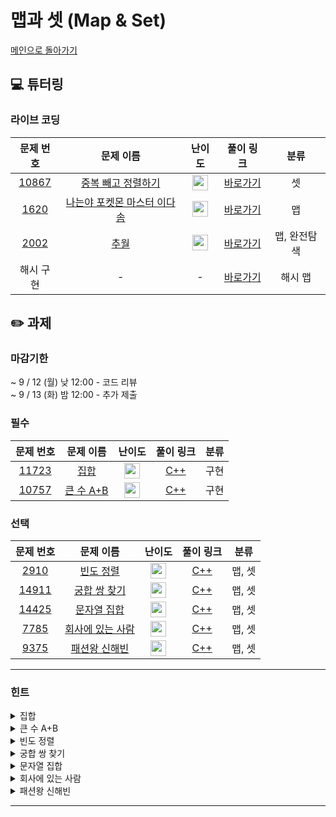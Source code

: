 # 맵과 셋 (Map & Set)

[메인으로 돌아가기](https://github.com/Altu-Bitu-3/Notice)

## 💻 튜터링

### 라이브 코딩

|문제 번호|문제 이름|난이도|풀이 링크|분류|
| :-----: | :-----: | :-----: | :-----: | :-----: |
|<a href="https://www.acmicpc.net/problem/10867" target="_blank">10867</a>|<a href="https://www.acmicpc.net/problem/10867" target="_blank">중복 빼고 정렬하기</a>|<img height="25px" width="25px" src="https://static.solved.ac/tier_small/6.svg"/>|[바로가기]( )|셋|
|<a href="https://www.acmicpc.net/problem/1620" target="_blank">1620</a>|<a href="https://www.acmicpc.net/problem/1620" target="_blank">나는야 포켓몬 마스터 이다솜</a>|<img height="25px" width="25px" src="https://static.solved.ac/tier_small/7.svg"/>|[바로가기]()|맵|
|<a href="https://www.acmicpc.net/problem/2002" target="_blank">2002</a>|<a href="https://www.acmicpc.net/problem/2002" target="_blank">추월</a>|<img height="25px" width="25px" src="https://static.solved.ac/tier_small/10.svg"/>|[바로가기]()|맵, 완전탐색|
|해시 구현|-|-|[바로가기]()|해시 맵|



## ✏️ 과제

### 마감기한
~ 9 / 12 (월) 낮 12:00 - 코드 리뷰 </br>
~ 9 / 13 (화) 밤 12:00 - 추가 제출 </br>

### 필수

|문제 번호|문제 이름|난이도|풀이 링크|분류|
| :-----: | :-----: | :-----: | :-----: | :-----: |
|<a href="https://www.acmicpc.net/problem/11723" target="_blank">11723</a>|<a href="https://www.acmicpc.net/problem/11723" target="_blank">집합</a>|<img height="25px" width="25px" src="https://static.solved.ac/tier_small/6.svg"/>|[C++]()|구현|
|<a href="https://www.acmicpc.net/problem/10757" target="_blank">10757</a>|<a href="https://www.acmicpc.net/problem/10757" target="_blank">큰 수 A+B</a>|<img height="25px" width="25px" src="https://static.solved.ac/tier_small/1.svg"/>|[C++]()|구현|

### 선택

|문제 번호|문제 이름|난이도|풀이 링크|분류|
| :-----: | :-----: | :-----: | :-----: | :-----: |
|<a href="https://www.acmicpc.net/problem/2910" target="_blank">2910</a>|<a href="https://www.acmicpc.net/problem/2910" target="_blank">빈도 정렬</a>|<img height="25px" width="25px" src="https://static.solved.ac/tier_small/8.svg"/>|[C++]()|맵, 셋|
|<a href="https://www.acmicpc.net/problem/14911" target="_blank">14911</a>|<a href="https://www.acmicpc.net/problem/14911" target="_blank">궁합 쌍 찾기</a>|<img height="25px" width="25px" src="https://static.solved.ac/tier_small/7.svg"/>|[C++]()|맵, 셋|
|<a href="https://www.acmicpc.net/problem/14425" target="_blank">14425</a>|<a href="https://www.acmicpc.net/problem/14425" target="_blank">문자열 집합</a>|<img height="25px" width="25px" src="https://static.solved.ac/tier_small/8.svg"/>|[C++]()|맵, 셋|
|<a href="https://www.acmicpc.net/problem/7785" target="_blank">7785</a>|<a href="https://www.acmicpc.net/problem/7785" target="_blank">회사에 있는 사람</a>|<img height="25px" width="25px" src="https://static.solved.ac/tier_small/6.svg"/>|[C++]()|맵, 셋|
|<a href="https://www.acmicpc.net/problem/9375" target="_blank">9375</a>|<a href="https://www.acmicpc.net/problem/9375" target="_blank">패션왕 신해빈</a>|<img height="25px" width="25px" src="https://static.solved.ac/tier_small/8.svg"/>|[C++]()|맵, 셋|

---

### 힌트

<details>
<summary>집합</summary>
<div markdown="1">
&nbsp;&nbsp;&nbsp;&nbsp;숫자의 위치가 고정되었다고 생각하고, 추가랑 삭제를 표현해보면 어떨까요?
</div>
</details>

<details>
<summary>큰 수 A+B</summary>
<div markdown="1">
&nbsp;&nbsp;&nbsp;&nbsp;두 수를 그냥 더하기에는 숫자가 너무 커요. 직접 숫자를 더할 때 일의 자리부터 하나하나 더했죠? 그 방식으로 문제를 풀면 좋아요!
</div>
</details>

<details>
<summary>빈도 정렬</summary>
<div markdown="1">
&nbsp;&nbsp;&nbsp;&nbsp;어떤 구조를 사용해야지 빈도수와 순서를 저장하기 편할까요? 또 정렬 함수를 사용하기 위한 구조는 무엇일까요? 형식을 정했다면 지난 시간에 배운 정렬 방법을 떠올려보세요!
</div>
</details>

<details>
<summary>궁합 쌍 찾기</summary>
<div markdown="1">
&nbsp;&nbsp;&nbsp;&nbsp;입력받는 숫자들의 개수가 주어지지 않았음을 주의하세요!
</div>
</details>

<details>
<summary>문자열 집합</summary>
<div markdown="1">
&nbsp;&nbsp;&nbsp;&nbsp;문자열을 저장하기 위해서 어떤 자료형을 사용하면 좋을까요? 문자열을 빠르게 탐색할 수 있는 자료형이면 좋겠네요!
</div>
</details>

<details>
<summary>회사에 있는 사람</summary>
<div markdown="1">
&nbsp;&nbsp;&nbsp;&nbsp;회사에 남아있는 사람만 누구인지 알면 되겠어요! 그리고 마지막에 역순으로 이름을 출력해야 하네요. set의 기본은 오름차순 정렬이었죠! 역순으로 순환하려면 어떻게 해야 할까요? 의외로 쉬운 방법이 있어요.
</div>
</details>

<details>
<summary>패션왕 신해빈</summary>
<div markdown="1">
&nbsp;&nbsp;&nbsp;&nbsp;의상의 이름과 의상의 종류 중 우리에게 필요한 입력값은 무엇일까요? 마지막에 해빈이가 알몸이 되지 않도록 주의해주세요!
</div>
</details>

---

